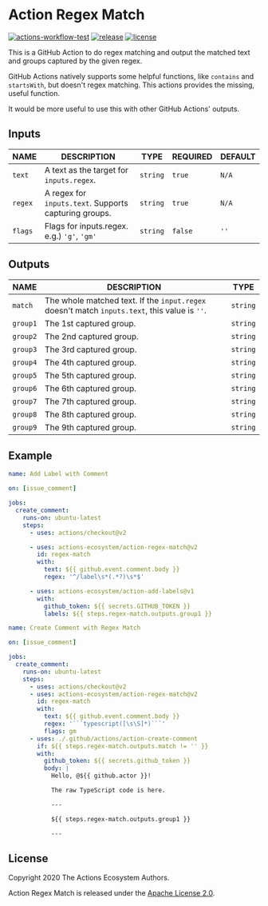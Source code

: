 # Action Regex Match

[![actions-workflow-test][actions-workflow-test-badge]][actions-workflow-test]
[![release][release-badge]][release]
[![license][license-badge]][license]

This is a GitHub Action to do regex matching and output the matched text and groups captured by the given regex.

GitHub Actions natively supports some helpful functions, like `contains` and `startsWith`, but doesn't regex matching.
This actions provides the missing, useful function.

It would be more useful to use this with other GitHub Actions' outputs.

## Inputs

|  NAME   |                      DESCRIPTION                      |   TYPE   | REQUIRED | DEFAULT |
| ------- | ----------------------------------------------------- | -------- | -------- | ------- |
| `text`  | A text as the target for `inputs.regex`.              | `string` | `true`   | `N/A`   |
| `regex` | A regex for `inputs.text`. Supports capturing groups. | `string` | `true`   | `N/A`   |
| `flags` | Flags for inputs.regex. e.g.) `'g'`, `'gm'`           | `string` | `false`  | `''`    |

## Outputs

|   NAME   |                                          DESCRIPTION                                          |   TYPE   |
| -------- | --------------------------------------------------------------------------------------------- | -------- |
| `match`  | The whole matched text. If the `input.regex` doesn't match `inputs.text`, this value is `''`. | `string` |
| `group1` | The 1st captured group.                                                                       | `string` |
| `group2` | The 2nd captured group.                                                                       | `string` |
| `group3` | The 3rd captured group.                                                                       | `string` |
| `group4` | The 4th captured group.                                                                       | `string` |
| `group5` | The 5th captured group.                                                                       | `string` |
| `group6` | The 6th captured group.                                                                       | `string` |
| `group7` | The 7th captured group.                                                                       | `string` |
| `group8` | The 8th captured group.                                                                       | `string` |
| `group9` | The 9th captured group.                                                                       | `string` |

## Example

```yaml
name: Add Label with Comment

on: [issue_comment]

jobs:
  create_comment:
    runs-on: ubuntu-latest
    steps:
      - uses: actions/checkout@v2

      - uses: actions-ecosystem/action-regex-match@v2
        id: regex-match
        with:
          text: ${{ github.event.comment.body }}
          regex: '^/label\s*(.*?)\s*$'

      - uses: actions-ecosystem/action-add-labels@v1
        with:
          github_token: ${{ secrets.GITHUB_TOKEN }}
          labels: ${{ steps.regex-match.outputs.group1 }}
```

```yaml
name: Create Comment with Regex Match

on: [issue_comment]

jobs:
  create_comment:
    runs-on: ubuntu-latest
    steps:
      - uses: actions/checkout@v2
      - uses: actions-ecosystem/action-regex-match@v2
        id: regex-match
        with:
          text: ${{ github.event.comment.body }}
          regex: '```typescript([\s\S]*)```'
          flags: gm
      - uses: ./.github/actions/action-create-comment
        if: ${{ steps.regex-match.outputs.match != '' }}
        with:
          github_token: ${{ secrets.github_token }}
          body: |
            Hello, @${{ github.actor }}!

            The raw TypeScript code is here.

            ---

            ${{ steps.regex-match.outputs.group1 }}

            ---
```

## License

Copyright 2020 The Actions Ecosystem Authors.

Action Regex Match is released under the [Apache License 2.0](./LICENSE).

<!-- badge links -->

[actions-workflow-test]: https://github.com/actions-ecosystem/action-regex-match/actions?query=workflow%3ATest
[actions-workflow-test-badge]: https://img.shields.io/github/workflow/status/actions-ecosystem/action-regex-match/Test?label=Test&style=for-the-badge&logo=github

[release]: https://github.com/actions-ecosystem/action-regex-match/releases
[release-badge]: https://img.shields.io/github/v/release/actions-ecosystem/action-regex-match?style=for-the-badge&logo=github

[license]: LICENSE
[license-badge]: https://img.shields.io/github/license/actions-ecosystem/action-add-labels?style=for-the-badge
